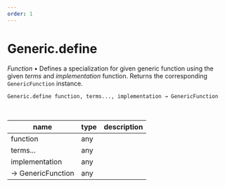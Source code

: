 ```yaml
---
order: 1
---
```

# Generic.define

_Function_ &bull; Defines a specialization for given generic function using the given _terms_ and _implementation_ function. Returns the corresponding `GenericFunction` instance.

<pre><code>Generic.define function, terms..., implementation &rarr; GenericFunction</code></pre>
<br>

| name | type | description |
|------|------|-------------|
|function|any||
|terms...|any||
|implementation|any||
|&rarr; GenericFunction|any||



